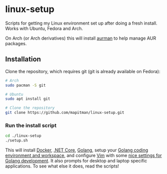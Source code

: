 # linux-setup

Scripts for getting my Linux environment set up after doing a fresh install. Works with Ubuntu, Fedora and Arch.  

On Arch (or Arch derivatives) this will install [aurman](https://aur.archlinux.org/packages/aurman) to help manage AUR packages. 


## Installation

Clone the repository, which requires git (git is already available on Fedora):

```sh
# Arch
sudo pacman -S git

# Ubuntu
sudo apt install git

# Clone the repository
git clone https://github.com/mapitman/linux-setup.git
```

### Run the install script

```sh
cd ./linux-setup
./setup.sh
```

This will install [Docker](http://docker.com), [.NET Core](https://github.com/dotnet/core), [Golang](http://golang.org/), setup your [Golang coding environment and workspace](http://golang.org/doc/code.html), and configure [Vim](http://www.vim.org/) with some [nice settings for Golang development](https://github.com/fatih/vim-go). It also prompts for desktop and laptop specific applications. To see what else it does, read the scripts!
